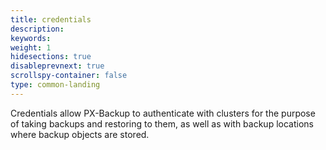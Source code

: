 ```yaml
---
title: credentials
description: 
keywords: 
weight: 1
hidesections: true
disableprevnext: true
scrollspy-container: false
type: common-landing
---
```


Credentials allow PX-Backup to authenticate with clusters for the purpose of taking backups and restoring to them, as well as with backup locations where backup objects are stored. 